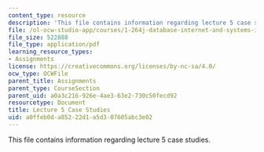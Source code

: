 ```yaml
---
content_type: resource
description: 'This file contains information regarding lecture 5 case studies. '
file: /ol-ocw-studio-app/courses/1-264j-database-internet-and-systems-integration-technologies-fall-2013/a0ffeb0da85222d1a5d307605abc3e02_MIT1_264JF13_L5_case.pdf
file_size: 522888
file_type: application/pdf
learning_resource_types:
- Assignments
license: https://creativecommons.org/licenses/by-nc-sa/4.0/
ocw_type: OCWFile
parent_title: Assignments
parent_type: CourseSection
parent_uid: a0a3c216-926e-4ae3-63e2-730c50fecd92
resourcetype: Document
title: Lecture 5 Case Studies
uid: a0ffeb0d-a852-22d1-a5d3-07605abc3e02
---
```

This file contains information regarding lecture 5 case studies. 
